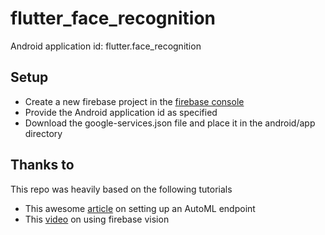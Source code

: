 # flutter_face_recognition

Android application id: flutter.face_recognition

## Setup
- Create a new firebase project in the [firebase console](https://console.firebase.google.com/)
- Provide the Android application id as specified
- Download the google-services.json file and place it in the android/app directory

## Thanks to
This repo was heavily based on the following tutorials
- This awesome [article](https://medium.com/@epynic/using-automl-vision-in-your-next-flutter-app-3cc436312443) on setting up an AutoML endpoint
- This [video](https://www.youtube.com/watch?v=ymyYUCrJnxU&t=0s) on using firebase vision